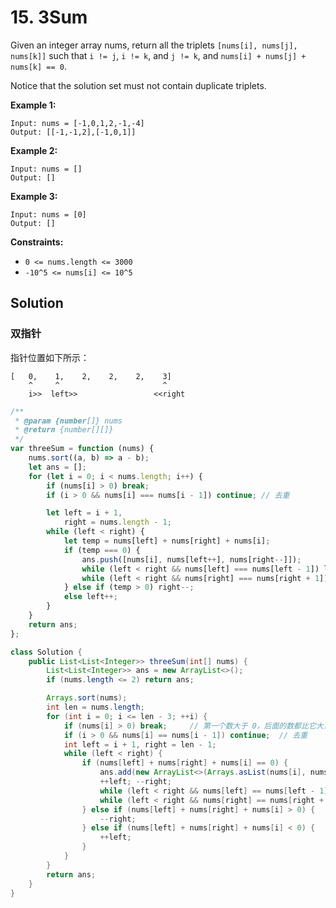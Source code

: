 # 15. 3Sum

Given an integer array nums, return all the triplets `[nums[i], nums[j], nums[k]]` such that `i != j`, `i != k`, and `j != k`, and `nums[i] + nums[j] + nums[k] == 0`.

Notice that the solution set must not contain duplicate triplets.

**Example 1:**

```text
Input: nums = [-1,0,1,2,-1,-4]
Output: [[-1,-1,2],[-1,0,1]]
```

**Example 2:**

```text
Input: nums = []
Output: []
```

**Example 3:**

```text
Input: nums = [0]
Output: []
```

**Constraints:**

-   `0 <= nums.length <= 3000`
-   `-10^5 <= nums[i] <= 10^5`

## Solution

### 双指针

指针位置如下所示：

```text
[   0,    1,    2,    2,    2,    3]
    ^     ^                       ^
    i>>  left>>                 <<right
```

```js
/**
 * @param {number[]} nums
 * @return {number[][]}
 */
var threeSum = function (nums) {
    nums.sort((a, b) => a - b);
    let ans = [];
    for (let i = 0; i < nums.length; i++) {
        if (nums[i] > 0) break;
        if (i > 0 && nums[i] === nums[i - 1]) continue; // 去重

        let left = i + 1,
            right = nums.length - 1;
        while (left < right) {
            let temp = nums[left] + nums[right] + nums[i];
            if (temp === 0) {
                ans.push([nums[i], nums[left++], nums[right--]]);
                while (left < right && nums[left] === nums[left - 1]) left++; // 去重
                while (left < right && nums[right] === nums[right + 1]) right--; // 去重
            } else if (temp > 0) right--;
            else left++;
        }
    }
    return ans;
};
```

```java
class Solution {
    public List<List<Integer>> threeSum(int[] nums) {
        List<List<Integer>> ans = new ArrayList<>();
        if (nums.length <= 2) return ans;

        Arrays.sort(nums);
        int len = nums.length;
        for (int i = 0; i <= len - 3; ++i) {
            if (nums[i] > 0) break;     // 第一个数大于 0，后面的数都比它大，不成立
            if (i > 0 && nums[i] == nums[i - 1]) continue;  // 去重
            int left = i + 1, right = len - 1;
            while (left < right) {
                if (nums[left] + nums[right] + nums[i] == 0) {
                    ans.add(new ArrayList<>(Arrays.asList(nums[i], nums[left], nums[right])));
                    ++left; --right;
                    while (left < right && nums[left] == nums[left - 1]) ++left;    // 去重
                    while (left < right && nums[right] == nums[right + 1]) --right; // 去重
                } else if (nums[left] + nums[right] + nums[i] > 0) {
                    --right;
                } else if (nums[left] + nums[right] + nums[i] < 0) {
                    ++left;
                }
            }
        }
        return ans;
    }
}
```

